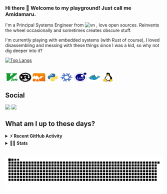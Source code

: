 ### Hi there 👋 Welcome to my playground! Just call me Amidamaru.

<!-- <p align="center">
  <b>Visitors</b><br>
  <img src="https://profile-counter.glitch.me/thaodt/count.svg" />
</p> -->

I'm a Principal Systems Engineer from <img src="https://static.dwcdn.net/css/flag-icons/flags/4x3/vn.svg" alt="vn" height="25"/> , 
love open sources. Reinvents the wheel occasionally and sometimes creates obscure stuff.

I'm currently playing with embedded systems (with Rust of course), I loved disassembling and messing with these things since I was a kid, so why not dig deeper into it? 
<br>

[![Top Langs](https://github-readme-stats.vercel.app/api/top-langs/?username=thaodt&layout=compact&theme=gotham&cache_seconds=86400)](https://github.com/thaodt/thaodt)


<div style="display: inline_block"><br>
  <img align="center" alt="thaodt-nvim" height="30" width="40" src="https://raw.githubusercontent.com/devicons/devicon/master/icons/vim/vim-plain.svg">
  <img align="center" alt="thaodt-rust" height="30" width="40" src="https://raw.githubusercontent.com/devicons/devicon/master/icons/rust/rust-original.svg">
  <img align="center" alt="thaodt-ocaml" height="30" width="40" src="https://raw.githubusercontent.com/devicons/devicon/master/icons/ocaml/ocaml-original.svg">
  <img align="center" alt="thaodt-python" height="30" width="40" src="https://raw.githubusercontent.com/devicons/devicon/master/icons/python/python-original.svg">
  <img align="center" alt="thaodt-nix" height="30" width="40" src="https://raw.githubusercontent.com/devicons/devicon/master/icons/nixos/nixos-plain.svg">  
  <img align="center" alt="thaodt-lua" height="30" width="40" src="https://raw.githubusercontent.com/devicons/devicon/master/icons/lua/lua-plain.svg">
  <img align="center" alt="thaodt-docker" height="30" width="40" src="https://raw.githubusercontent.com/devicons/devicon/master/icons/docker/docker-original.svg">
  <img align="center" alt="thaodt-linux" height="30" width="40" src="https://raw.githubusercontent.com/devicons/devicon/master/icons/linux/linux-original.svg">
</div>

## Social

<div>
  <a href="https://twitter.com/dreamsparkis" target="_blank"><img src="https://img.shields.io/badge/-Twitter-%23E4405F?style=for-the-badge&logo=twitter&logoColor=white" target="_blank"></a>
  <a href = "mailto:ardtimeit@gmail.com"><img src="https://img.shields.io/badge/-Gmail-%23333?style=for-the-badge&logo=gmail&logoColor=white" target="_blank"></a>

</div>

## What am I up to these days?
<details>
  <summary><b>⚡ Recent GitHub Activity</b></summary>
    <p>

<!--START_SECTION:activity-->
1. ❗ Opened issue [#16999](https://github.com/paradigmxyz/reth/issues/16999) in [paradigmxyz/reth](https://github.com/paradigmxyz/reth)
2. ❗ Opened issue [#16997](https://github.com/paradigmxyz/reth/issues/16997) in [paradigmxyz/reth](https://github.com/paradigmxyz/reth)
3. 💪 Opened PR [#16958](https://github.com/paradigmxyz/reth/pull/16958) in [paradigmxyz/reth](https://github.com/paradigmxyz/reth)
4. 🗣 Commented on [#16675](https://github.com/paradigmxyz/reth/pull/16675#issuecomment-2978938131) in [paradigmxyz/reth](https://github.com/paradigmxyz/reth)
5. 🎉 Merged PR [#31](https://github.com/thaodt/feeds-reader/pull/31) in [thaodt/feeds-reader](https://github.com/thaodt/feeds-reader)
6. 🎉 Merged PR [#30](https://github.com/thaodt/feeds-reader/pull/30) in [thaodt/feeds-reader](https://github.com/thaodt/feeds-reader)
7. 🗣 Commented on [#1](https://github.com/risechain/jsonrpsee/pull/1#issuecomment-2928681679) in [risechain/jsonrpsee](https://github.com/risechain/jsonrpsee)
8. 💪 Opened PR [#1](https://github.com/risechain/jsonrpsee/pull/1) in [risechain/jsonrpsee](https://github.com/risechain/jsonrpsee)
9. 💪 Opened PR [#26](https://github.com/ezex-io/ezex-core/pull/26) in [ezex-io/ezex-core](https://github.com/ezex-io/ezex-core)
10. ❗ Opened issue [#25](https://github.com/ezex-io/ezex-core/issues/25) in [ezex-io/ezex-core](https://github.com/ezex-io/ezex-core)
<!--END_SECTION:activity-->
  </p>
</details>


<details>
  <summary><b>👨‍💻 Stats</b></summary>
  <p align="center">
    <a>
      <img align="center" src="https://gist.githubusercontent.com/thaodt/1db1d598a9e4550fa45eaede87135b3b/raw/97f3e5e943703e61b223dbc8cfa33ae9a5beb97b/github-metrics.svg"/>
    </a>
  </p>
</details>
<br>
<p align="center">
  <img width="600" src="https://raw.githubusercontent.com/thaodt/thaodt/master/assets/github-snake.svg" />
</p>
